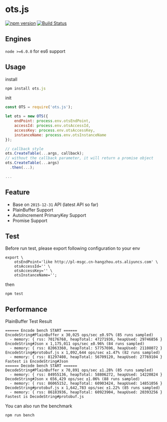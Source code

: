 # ots.js
[![npm version](https://img.shields.io/npm/v/ots.js.svg)](https://www.npmjs.com/package/ots.js)
[![Build Status](https://travis-ci.org/im-js/ots.js.svg?branch=master)](https://travis-ci.org/im-js/ots.js)

## Engines
`node >=6.0.0` for es6 support

## Usage
install
```javascript
npm install ots.js
```
init
```javascript
const OTS = require('ots.js');

let ots = new OTS({
    endPoint: process.env.otsEndPoint,
    accessId: process.env.otsAccessId,
    accessKey: process.env.otsAccessKey,
    instanceName: process.env.otsInstanceName
});

// callback style
ots.CreateTable(...args, callback);
// without the callback parameter, it will return a promise object
ots.CreateTable(...args)
  .then(...);

...
```

## Feature
* Base on `2015-12-31` API (latest API so far)
* PlainBuffer Support
* AutoIncrement PrimaryKey Support
* Promise Support

## Test
Before run test, please export following configuration to your env
```shell
export \
    otsEndPoint='like http://pl-msgc.cn-hangzhou.ots.aliyuncs.com' \
    otsAccessId='' \
    otsAccessKey='' \
    otsInstanceName='';
```
then
```shell
npm test
```

## Performance
PlainBuffer Test Result
```
====== Encode bench START ======
EncodeString#PlainBuffer x 30,025 ops/sec ±0.97% (85 runs sampled)
  - memory: { rss: 70176768, heapTotal: 47271936, heapUsed: 29746856 }
EncodeString#Json x 1,175,011 ops/sec ±0.96% (84 runs sampled)
  - memory: { rss: 82063360, heapTotal: 57757696, heapUsed: 21108072 }
EncodeString#protobuf.js x 1,092,644 ops/sec ±1.47% (82 runs sampled)
  - memory: { rss: 81297408, heapTotal: 56709120, heapUsed: 27769104 }
Fastest is EncodeString#Json
====== Decode bench START ======
DecodeString#PlainBuffer x 70,891 ops/sec ±1.28% (85 runs sampled)
  - memory: { rss: 84955136, heapTotal: 58806272, heapUsed: 14220824 }
DecodeString#Json x 656,429 ops/sec ±1.06% (88 runs sampled)
  - memory: { rss: 86065152, heapTotal: 60903424, heapUsed: 14851056 }
DecodeString#protobuf.js x 1,642,783 ops/sec ±1.22% (85 runs sampled)
  - memory: { rss: 86183936, heapTotal: 60923904, heapUsed: 20393256 }
Fastest is DecodeString#protobuf.js
```
You can also run the benchmark
```shell
npm run bench
```